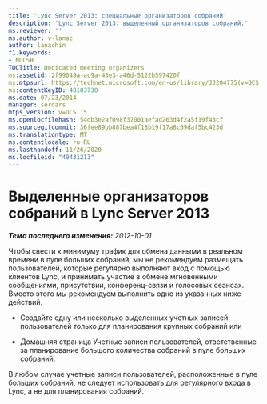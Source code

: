 ```yaml
---
title: 'Lync Server 2013: специальные организаторов собраний'
description: 'Lync Server 2013: выделенный организаторов собраний.'
ms.reviewer: ''
ms.author: v-lanac
author: lanachin
f1.keywords:
- NOCSH
TOCTitle: Dedicated meeting organizers
ms:assetid: 2f99049a-ac9a-43e3-a46d-5122b597420f
ms:mtpsurl: https://technet.microsoft.com/en-us/library/JJ204775(v=OCS.15)
ms:contentKeyID: 48183730
ms.date: 07/23/2014
manager: serdars
mtps_version: v=OCS.15
ms.openlocfilehash: 54db3e2af098f37001aefad263d4f2a5f19f43cf
ms.sourcegitcommit: 36fee89bb887bea4f18b19f17a8c69daf5bc423d
ms.translationtype: MT
ms.contentlocale: ru-RU
ms.lasthandoff: 11/26/2020
ms.locfileid: "49431213"
---
```

# <a name="dedicated-meeting-organizers-in-lync-server-2013"></a>Выделенные организаторов собраний в Lync Server 2013

<div data-xmlns="http://www.w3.org/1999/xhtml">

<div class="topic" data-xmlns="http://www.w3.org/1999/xhtml" data-msxsl="urn:schemas-microsoft-com:xslt" data-cs="https://msdn.microsoft.com/">

<div data-asp="https://msdn2.microsoft.com/asp">



</div>

<div id="mainSection">

<div id="mainBody">

<span> </span>

_**Тема последнего изменения:** 2012-10-01_

Чтобы свести к минимуму трафик для обмена данными в реальном времени в пуле больших собраний, мы не рекомендуем размещать пользователей, которые регулярно выполняют вход с помощью клиентов Lync, и принимать участие в обмене мгновенными сообщениями, присутствии, конференц-связи и голосовых сеансах. Вместо этого мы рекомендуем выполнить одно из указанных ниже действий.

  - Создайте одну или несколько выделенных учетных записей пользователей только для планирования крупных собраний или

  - Домашняя страница Учетные записи пользователей, ответственные за планирование большого количества собраний в пуле больших собраний.

В любом случае учетные записи пользователей, расположенные в пуле больших собраний, не следует использовать для регулярного входа в Lync, а не для планирования собраний.

</div>

<span> </span>

</div>

</div>

</div>

